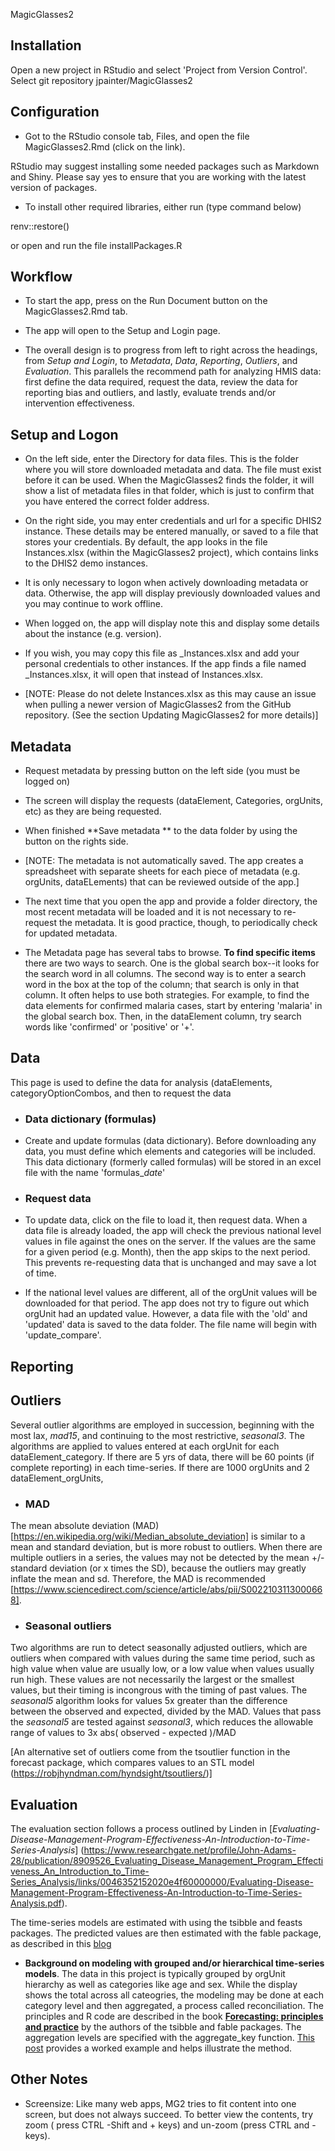 MagicGlasses2

## Installation

Open a new project in RStudio and select 'Project from Version Control'. Select git repository jpainter/MagicGlasses2

## Configuration 

- Got to the RStudio console tab, Files, and open the file MagicGlasses2.Rmd (click on the link).

RStudio may suggest installing some needed packages such as Markdown and Shiny.  Please say yes to ensure that you are working with the latest version of packages. 

- To install other required libraries, either run (type command below)

renv::restore()

or open and run the file installPackages.R


## Workflow

- To start the app, press on the Run Document button on the MagicGlasses2.Rmd tab. 

- The app will open to the Setup and Login page. 

- The overall design is to progress from left to right across the headings, from *Setup and Login*, to *Metadata*, *Data*, *Reporting*, *Outliers*, and *Evaluation*.   This parallels the recommend path for analyzing HMIS data: first define the data required, request the data, review the data for reporting bias and outliers, and lastly, evaluate trends and/or intervention effectiveness.  

## Setup and Logon 

- On the left side, enter the Directory for data files. This is the folder where you will store downloaded metadata and data.  The file must exist before it can be used.  When the MagicGlasses2 finds the folder, it will show a list of metadata files in that folder, which is just to confirm that you have entered the correct folder address.  
 
- On the right side, you may enter credentials and url for a specific DHIS2 instance.  These details may be entered manually, or saved to a file that stores your credentials.  By default, the app looks in the file Instances.xlsx (within the MagicGlasses2 project), which contains links to the DHIS2 demo instances.  

- It is only necessary to logon when actively downloading metadata or data. Otherwise, the app will display previously downloaded values and you may continue to work offline.

- When logged on, the app will display note this and display some details about the instance (e.g. version).  

- If you wish, you may copy this file as _Instances.xlsx and add your personal credentials to other instances.  If the app finds a file named _Instances.xlsx, it will open that instead of Instances.xlsx.  

- [NOTE: Please do not delete Instances.xlsx as this may cause an issue when pulling a newer version of MagicGlasses2 from the GitHub repository. (See the section Updating MagicGlasses2 for more details)]

## Metadata 

- Request metadata by pressing button on the left side (you must be logged on)

- The screen will display the requests (dataElement, Categories, orgUnits, etc) as they are being requested.

- When finished **Save metadata ** to the data folder by using the button on the rights side.  

- [NOTE:  The metadata is not automatically saved.  The app creates a spreadsheet with separate sheets for each piece of metadata (e.g. orgUnits, dataELements) that can be reviewed outside of the app.]

- The next time that you open the app and provide a folder directory, the most recent metadata will be loaded and it is not necessary to re-request the metadata.  It is good practice, though, to periodically check for updated metadata. 

- The Metadata page has several tabs to browse.  **To find specific items** there are two ways to search.  One is the global search box--it looks for the search word in all columns.  The second way is to enter a search word in the box at the top of the column; that search is only in that column.  It often helps to use both strategies.  For example, to find the data elements for confirmed malaria cases, start by entering 'malaria' in the global search box.  Then, in the dataElement column, try search words like 'confirmed' or 'positive' or '+'.

## Data

This page is used to define the data for analysis (dataElements, categoryOptionCombos, and then to request the data

- ### Data dictionary (formulas)

- Create and update formulas (data dictionary).  Before downloading any data, you must define which elements and categories will be included.  This data dictionary (formerly called formulas) will be stored in an excel file with the name 'formulas_*date*'

- ### Request data

- To update data, click on the file to load it, then request data.  When a data file is already loaded, the app will check the previous national level values in file against the ones on the server.  If the values are the same for a given period (e.g. Month), then the app skips to the next period. This prevents re-requesting data that is unchanged and may save a lot of time.  

- If the national level values are different, all of the orgUnit values will be downloaded for that period. The app does not try to figure out which orgUnit had an updated value.  However, a data file with the 'old' and 'updated' data is saved to the data folder.  The file name will begin with 'update_compare'.

## Reporting

## Outliers

Several outlier algorithms are employed in succession, beginning with the most lax, *mad15*, and continuing to the most restrictive, *seasonal3*. The algorithms are applied to values entered at each orgUnit for each dataElement_category.  If there are 5 yrs of data, there will be 60 points (if complete reporting) in each time-series. If there are 1000 orgUnits and 2 dataElement_orgUnits, 

- ### MAD

The mean absolute deviation (MAD) [https://en.wikipedia.org/wiki/Median_absolute_deviation] is similar to a mean and standard deviation, but is more robust to outliers.  When there are multiple outliers in a series, the values may not be detected by the mean +/- standard deviation (or x times the SD), because the outliers may greatly inflate the mean and sd.  Therefore, the MAD is recommended [https://www.sciencedirect.com/science/article/abs/pii/S0022103113000668]. 


- ### Seasonal outliers

Two algorithms are run to detect seasonally adjusted outliers, which are outliers when compared with values during the same time period, such as high value when value are usually low, or a low value when values usually run high. These values are not necessarily the largest or the smallest values, but their timing is incongrous with the timing of past values.  The *seasonal5* algorithm looks for values 5x greater than the difference between the observed and expected, divided by the MAD.  Values that pass the *seasonal5* are tested against *seasonal3*, which reduces the allowable range of values to 3x abs( observed - expected )/MAD

[An alternative set of outliers come from the tsoutlier function in the forecast package, which compares values to an STL model (https://robjhyndman.com/hyndsight/tsoutliers/)]



## Evaluation

The evaluation section follows a process outlined by Linden in [*Evaluating-Disease-Management-Program-Effectiveness-An-Introduction-to-Time-Series-Analysis*] (https://www.researchgate.net/profile/John-Adams-28/publication/8909526_Evaluating_Disease_Management_Program_Effectiveness_An_Introduction_to_Time-Series_Analysis/links/0046352152020e4f60000000/Evaluating-Disease-Management-Program-Effectiveness-An-Introduction-to-Time-Series-Analysis.pdf).

The time-series models are estimated with using the tsibble and feasts packages.  The predicted values are then estimated with the fable package, as described in this [blog](https://robjhyndman.com/hyndsight/fable/) 

- **Background on modeling with grouped and/or hierarchical time-series models**. The data in this project is typically grouped by orgUnit hierarchy as well as categories like age and sex.  While the display shows the total across all cateogries, the modeling may be done at each category level and then aggregated, a process called reconciliation.  The principles and R code are described in the book [**Forecasting: principles and practice**](https://otexts.com/fpp3/hierarchical.html) by the authors of the tsibble and fable packages. The aggregation levels are specified with the aggregate_key function.  [This post](https://notast.netlify.app/post/2021-06-09-hierarchical-forecasting-of-hospital-admissions-classical-forecast/) provides a worked example and helps illustrate the method.  


## Other Notes

- Screensize: Like many web apps, MG2 tries to fit content into one screen, but does not always succeed.  To better view the contents, try zoom ( press CTRL -Shift and  + keys) and un-zoom (press CTRL and - keys).


